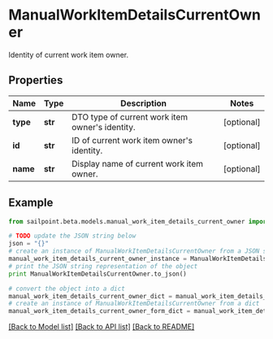 # ManualWorkItemDetailsCurrentOwner

Identity of current work item owner.

## Properties

Name | Type | Description | Notes
------------ | ------------- | ------------- | -------------
**type** | **str** | DTO type of current work item owner&#39;s identity. | [optional] 
**id** | **str** | ID of current work item owner&#39;s identity. | [optional] 
**name** | **str** | Display name of current work item owner. | [optional] 

## Example

```python
from sailpoint.beta.models.manual_work_item_details_current_owner import ManualWorkItemDetailsCurrentOwner

# TODO update the JSON string below
json = "{}"
# create an instance of ManualWorkItemDetailsCurrentOwner from a JSON string
manual_work_item_details_current_owner_instance = ManualWorkItemDetailsCurrentOwner.from_json(json)
# print the JSON string representation of the object
print ManualWorkItemDetailsCurrentOwner.to_json()

# convert the object into a dict
manual_work_item_details_current_owner_dict = manual_work_item_details_current_owner_instance.to_dict()
# create an instance of ManualWorkItemDetailsCurrentOwner from a dict
manual_work_item_details_current_owner_form_dict = manual_work_item_details_current_owner.from_dict(manual_work_item_details_current_owner_dict)
```
[[Back to Model list]](../README.md#documentation-for-models) [[Back to API list]](../README.md#documentation-for-api-endpoints) [[Back to README]](../README.md)


